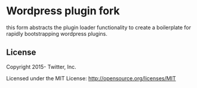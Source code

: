 # Wordpress plugin fork 

this form abstracts the plugin loader functionality to create a boilerplate for rapidly bootstrapping wordpress plugins. 

## License
Copyright 2015- Twitter, Inc.

Licensed under the MIT License: http://opensource.org/licenses/MIT
